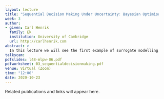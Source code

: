 ```yaml
---
layout: lecture
title: "Sequential Decision Making Under Uncertainty: Bayesian Optimisation"
week: 3
author:
- given: Carl Henrik
  family: Ek
  institution: University of Cambridge
  url: http://carlhenrik.com
abstract: >
  In this lecture we will see the first example of surrogate modelling. In specific we will extend the machine learning loop to also include the data aquisition. We will the formulate a sequential decision process where we aim to find the extremum of a explicitly unknown function. In specific we will introduce the concept of Bayesian optimisation which is the technique that underpins the exciting field called Auto-ML.
talkscam:
pdfslides: l48-mlpw-06.pdf
pdfworksheet: 03_sequentialdecisionmaking.pdf
venue: Virtual (Zoom)
time: "12:00"
date: 2020-10-23
---
```


Related publications and links will appear here.
